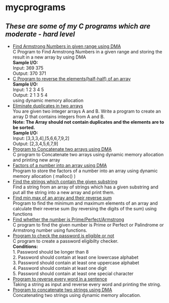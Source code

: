 # mycprograms
<h2><i>These are some of my C programs which are moderate - hard level</i></h2>
	
* [Find Armstrong Numbers in given range using DMA](https://github.com/darsigangothri06/mycprograms/blob/main/armstrange.c "Just a sec! You got it")<br>
	C Program to Find Armstrong Numbers in a given range and storing the result in a new array by using DMA <br>
			<b>Sample I/O: <br></b>
				Input:  369  375 <br>
				Output: 370 371 <br>
* [C Program to reverse the elements(half-half) of an array](https://github.com/darsigangothri06/mycprograms/blob/main/arrayrever.c "You can try, it's super cool")<br>
<b>Sample I/O:</b> <br>
				Input: 1 2 3 4 5 <br>
				Output:  2 1 3 5 4<br>
				using dynamic memory allocation
* [Eliminate duplicates in two arrays](https://github.com/darsigangothri06/mycprograms/blob/main/arraysortdup_new.c "Read the Condition Carefully")<br>
You are given two integer arrays A and B. Write a program to create an array D that contains integers from A and B. <br>
		**Note: The Array should not contain duplicates and the elements are to be sorted.** <br>
		<b>Sample I/O:</b> <br>
		Input:  [3,3,3,4],[5,6,6,7,9,2]<br>
		Output: [2,3,4,5,6,7,9]<br>
* [Program to Concatenate two arrays using DMA](https://github.com/darsigangothri06/mycprograms/blob/main/arrconcatenate.c "Concatenate the arrays!!") <br>
C program to Concatenate two arrays using dynamic memory allocation and printing new array <br>
* [Factors of a number into an array using DMA](https://github.com/darsigangothri06/mycprograms/blob/main/factorsofnum.c "Into a NEW array!!") <br>
Program to store the factors of a number into an array using dynamic memory allocation ( malloc() )
* [Find the strings which contain the given substring](https://github.com/darsigangothri06/mycprograms/blob/main/findsubstring.c "Substrings into new array!!") <br>
Find a string from an array of strings which has a given substring and put all the string into a new array and print them.<br>
* [Find min,max of an array and their reverse sum](https://github.com/darsigangothri06/mycprograms/blob/main/minmaxarray.c "I want reversed sum, not original sum!!") <br>
Program to find the minimum and maximum elements of an array and calculate their reverse sum (by reversing the digits of the sum) using functions 
* [Find whether the number is Prime/Perfect/Armstrong](https://github.com/darsigangothri06/mycprograms/blob/main/number.c "Just a basic program") <br>
C program to find the given number is Prime or Perfect or Palindrome or Armstrong number using functions.
* [Program to check the password is eligible or not](https://github.com/darsigangothri06/mycprograms/blob/main/password.c "Try this!!!")<br>
C program to create a password eligibilty checker. <br>
			**Conditions:**<br>
				1. Password should be longer than 8 <br>
				2. Password should contain at least one lowercase alphabet <br>
				3. Password should contain at least one uppercase alphabet <br>
				4. Password should contain at least one digit <br>
				5. Password should contain at least one special character <br>
* [Program to reverse every word in a sentence](https://github.com/darsigangothri06/mycprograms/blob/main/reversewords.c "Reverse the string!!")<br>
Taking a string as input and reverse every word and printing the string.
* [Program to concatenate two strings using DMA](https://github.com/darsigangothri06/mycprograms/blob/main/strconcatenate.c "String Concatenation")<br>
Concatenating two strings using dynamic memory allocation.

